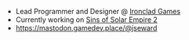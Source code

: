 - Lead Programmer and Designer @ [Ironclad Games](https://ironcladgames.com/)
- Currently working on [Sins of Solar Empire 2](https://www.sinsofasolarempire2.com/)
- https://mastodon.gamedev.place/@jseward

